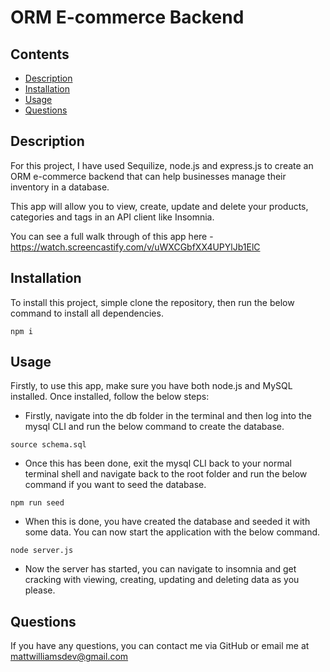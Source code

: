 # ORM E-commerce Backend

## Contents

- [Description](#Description)
- [Installation](#Installation)
- [Usage](#Usage)
- [Questions](#Questions)

## Description

For this project, I have used Sequilize, node.js and express.js to create an ORM e-commerce backend that can help businesses manage their inventory in a database.

This app will allow you to view, create, update and delete your products, categories and tags in an API client like Insomnia.

You can see a full walk through of this app here - https://watch.screencastify.com/v/uWXCGbfXX4UPYlJb1ElC

## Installation

To install this project, simple clone the repository, then run the below command to install all dependencies.

```
npm i
```

## Usage

Firstly, to use this app, make sure you have both node.js and MySQL installed. Once installed, follow the below steps:

- Firstly, navigate into the db folder in the terminal and then log into the mysql CLI and run the below command to create the database.

```
source schema.sql
```

- Once this has been done, exit the mysql CLI back to your normal terminal shell and navigate back to the root folder and run the below command if you want to seed the database.

```
npm run seed
```

- When this is done, you have created the database and seeded it with some data. You can now start the application with the below command.

```
node server.js
```

- Now the server has started, you can navigate to insomnia and get cracking with viewing, creating, updating and deleting data as you please.

## Questions

If you have any questions, you can contact me via GitHub or email me at mattwilliamsdev@gmail.com
